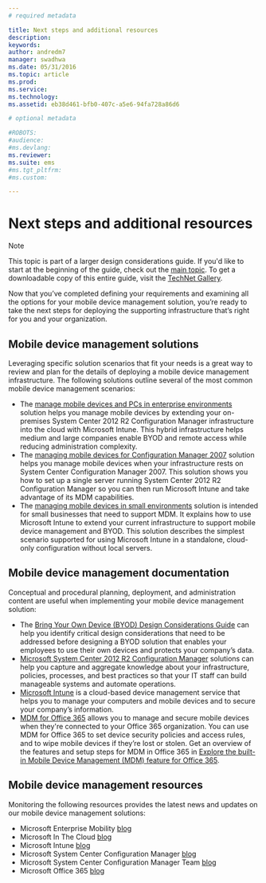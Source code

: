 ```yaml
---
# required metadata

title: Next steps and additional resources
description:
keywords:
author: andredm7
manager: swadhwa
ms.date: 05/31/2016
ms.topic: article
ms.prod:
ms.service:
ms.technology:
ms.assetid: eb38d461-bfb0-407c-a5e6-94fa728a86d6

# optional metadata

#ROBOTS:
#audience:
#ms.devlang:
ms.reviewer: 
ms.suite: ems
#ms.tgt_pltfrm:
#ms.custom:

---
```


# Next steps and additional resources

>[!NOTE]
>This topic is part of a larger design considerations guide. If you'd like to start at the beginning of the guide, check out the [main topic](mdm-design-considerations-guide.md). To get a downloadable copy of this entire guide, visit the [TechNet Gallery](https://gallery.technet.microsoft.com/Mobile-Device-Management-7d401582).

Now that you’ve completed defining your requirements and examining all the options for your mobile device management solution, you’re ready to take the next steps for deploying the supporting infrastructure that’s right for you and your organization.

## Mobile device management solutions 

Leveraging specific solution scenarios that fit your needs is a great way to review and plan for the details of deploying a mobile device management infrastructure. The following solutions outline several of the most common mobile device management scenarios: 

- The [manage mobile devices and PCs in enterprise environments](https://technet.microsoft.com/library/dn582037.aspx) solution helps you manage mobile devices by extending your on-premises System Center 2012 R2 Configuration Manager infrastructure into the cloud with Microsoft Intune. This hybrid infrastructure helps medium and large companies enable BYOD and remote access while reducing administration complexity. 
- The [managing mobile devices for Configuration Manager 2007](https://technet.microsoft.com/library/dn508400.aspx) solution helps you manage mobile devices when your infrastructure rests on System Center Configuration Manager 2007. This solution shows you how to set up a single server running System Center 2012 R2 Configuration Manager so you can then run Microsoft Intune and take advantage of its MDM capabilities.
- The [managing mobile devices in small environments](https://technet.microsoft.com/library/dn715906.aspx) solution is intended for small businesses that need to support MDM. It explains how to use Microsoft Intune to extend your current infrastructure to support mobile device management and BYOD. This solution describes the simplest scenario supported for using Microsoft Intune in a standalone, cloud-only configuration without local servers.
        
## Mobile device management documentation

Conceptual and procedural planning, deployment, and administration content are useful when implementing your mobile device management solution:

- The [Bring Your Own Device (BYOD) Design Considerations Guide](./BYOD-design-considerations-guide.md) can help you identify critical design considerations that need to be addressed before designing a BYOD solution that enables your employees to use their own devices and protects your company’s data.
- [Microsoft System Center 2012 R2 Configuration Manager](https://technet.microsoft.com/library/cc507089.aspx) solutions can help you capture and aggregate knowledge about your infrastructure, policies, processes, and best practices so that your IT staff can build manageable systems and automate operations.
- [Microsoft Intune](/Intune/) is a cloud-based device management service that helps you to manage your computers and mobile devices and to secure your company’s information.
- [MDM for Office 365](https://technet.microsoft.com/library/ms.o365.cc.devicepolicy.aspx) allows you to manage and secure mobile devices when they're connected to your Office 365 organization. You can use MDM for Office 365  to set device security policies and access rules, and to wipe mobile devices if they’re lost or stolen. Get an overview of the features and setup steps for MDM in Office 365 in [Explore the built-in Mobile Device Management (MDM) feature for Office 365](https://blogs.office.com/2015/07/21/explore-the-built-in-mobile-device-management-mdm-feature-for-office-365/).

## Mobile device management resources

Monitoring the following resources provides the latest news and updates on our mobile device management solutions:

- Microsoft Enterprise Mobility [blog](http://blogs.technet.com/b/enterprisemobility/)
- Microsoft In The Cloud [blog](http://blogs.technet.com/b/in_the_cloud/)
- Microsoft Intune [blog](http://blogs.technet.com/b/microsoftintune/)
- Microsoft System Center Configuration Manager [blog](http://blogs.technet.com/b/configurationmgr/)
- Microsoft System Center Configuration Manager Team [blog](http://blogs.technet.com/b/configmgrteam/)
- Microsoft Office 365 [blog](http://blogs.office.com/office365forbusiness/)
